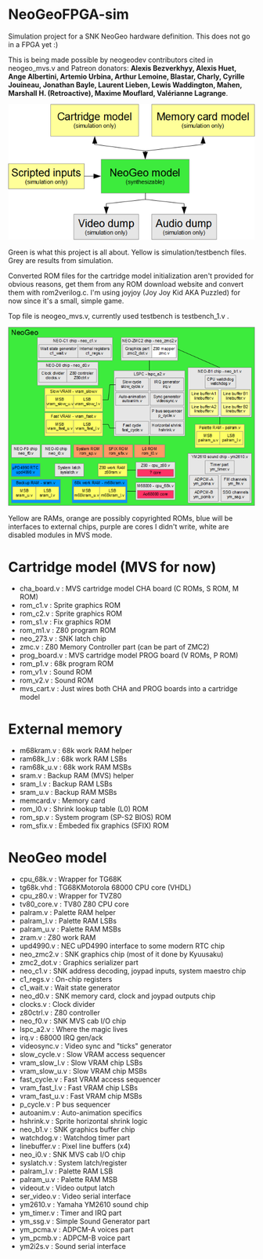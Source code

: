 # NeoGeoFPGA-sim
Simulation project for a SNK NeoGeo hardware definition. This does not go in a FPGA yet :)

This is being made possible by neogeodev contributors cited in neogeo_mvs.v and Patreon donators: **Alexis Bezverkhyy, Alexis Huet, Ange Albertini, Artemio Urbina, Arthur Lemoine, Blastar, Charly, Cyrille Jouineau, Jonathan Bayle, Laurent Lieben, Lewis Waddington, Mahen, Marshall H. (Retroactive), Maxime Mouflard, Valérianne Lagrange**.

![Diagram](ngfpgad1.png)

Green is what this project is all about. Yellow is simulation/testbench files. Grey are results from simulation.

Converted ROM files for the cartridge model initialization aren't provided for obvious reasons, get them from any ROM download website and convert them with rom2verilog.c. I'm using joyjoy (Joy Joy Kid AKA Puzzled) for now since it's a small, simple game.

Top file is neogeo_mvs.v, currently used testbench is testbench_1.v .

![Diagram](ngfpgad2.png)

Yellow are RAMs, orange are possibly copyrighted ROMs, blue will be interfaces to external chips, purple are cores I didn't write, white are disabled modules in MVS mode.

# Cartridge model (MVS for now)

* cha_board.v : MVS cartridge model CHA board (C ROMs, S ROM, M ROM)
 * rom_c1.v : Sprite graphics ROM
 * rom_c2.v : Sprite graphics ROM
 * rom_s1.v : Fix graphics ROM
 * rom_m1.v : Z80 program ROM
 * neo_273.v : SNK latch chip
 * zmc.v : Z80 Memory Controller part (can be part of ZMC2)
* prog_board.v : MVS cartridge model PROG board (V ROMs, P ROM)
 * rom_p1.v : 68k program ROM
 * rom_v1.v : Sound ROM
 * rom_v2.v : Sound ROM
* mvs_cart.v : Just wires both CHA and PROG boards into a cartridge model

# External memory

* m68kram.v : 68k work RAM helper
 * ram68k_l.v : 68k work RAM LSBs
 * ram68k_u.v : 68k work RAM MSBs
* sram.v : Backup RAM (MVS) helper
 * sram_l.v : Backup RAM LSBs
 * sram_u.v : Backup RAM MSBs
* memcard.v : Memory card
* rom_l0.v : Shrink lookup table (L0) ROM
* rom_sp.v : System program (SP-S2 BIOS) ROM
* rom_sfix.v : Embeded fix graphics (SFIX) ROM

# NeoGeo model

* cpu_68k.v : Wrapper for TG68K
 * tg68k.vhd : TG68KMotorola 68000 CPU core (VHDL)
* cpu_z80.v : Wrapper for TVZ80
 * tv80_core.v : TV80 Z80 CPU core
* palram.v : Palette RAM helper
 * palram_l.v : Palette RAM LSBs
 * palram_u.v : Palette RAM MSBs
* zram.v : Z80 work RAM
* upd4990.v : NEC uPD4990 interface to some modern RTC chip
* neo_zmc2.v : SNK graphics chip (most of it done by Kyuusaku)
 * zmc2_dot.v : Graphics serializer part
* neo_c1.v : SNK address decoding, joypad inputs, system maestro chip
 * c1_regs.v : On-chip registers
 * c1_wait.v : Wait state generator
* neo_d0.v : SNK memory card, clock and joypad outputs chip
 * clocks.v : Clock divider
 * z80ctrl.v : Z80 controller
* neo_f0.v : SNK MVS cab I/O chip
* lspc_a2.v : Where the magic lives
 * irq.v : 68000 IRQ gen/ack
 * videosync.v : Video sync and "ticks" generator
 * slow_cycle.v : Slow VRAM access sequencer
  * vram_slow_l.v : Slow VRAM chip LSBs
  * vram_slow_u.v : Slow VRAM chip MSBs
 * fast_cycle.v : Fast VRAM access sequencer
  * vram_fast_l.v : Fast VRAM chip LSBs
  * vram_fast_u.v : Fast VRAM chip MSBs
 * p_cycle.v : P bus sequencer
 * autoanim.v : Auto-animation specifics
 * hshrink.v : Sprite horizontal shrink logic
* neo_b1.v : SNK graphics buffer chip
 * watchdog.v : Watchdog timer part
 * linebuffer.v : Pixel line buffers (x4)
* neo_i0.v : SNK MVS cab I/O chip
* syslatch.v : System latch/register
* palram_l.v : Palette RAM LSB
* palram_u.v : Palette RAM MSB
* videout.v : Video output latch
* ser_video.v : Video serial interface
* ym2610.v : Yamaha YM2610 sound chip
 * ym_timer.v : Timer and IRQ part
 * ym_ssg.v : Simple Sound Generator part
 * ym_pcma.v : ADPCM-A voices part
 * ym_pcmb.v : ADPCM-B voice part
* ym2i2s.v : Sound serial interface
